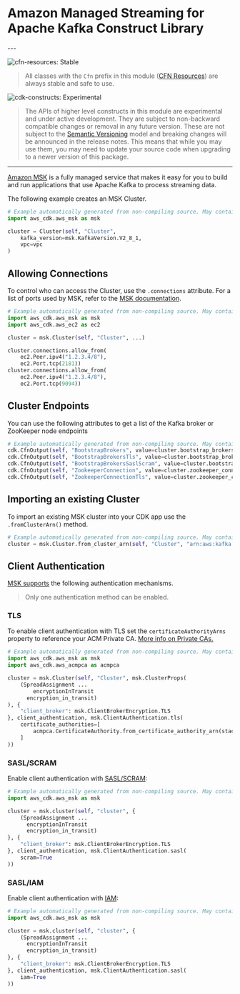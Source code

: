 # Amazon Managed Streaming for Apache Kafka Construct Library

<!--BEGIN STABILITY BANNER-->---


![cfn-resources: Stable](https://img.shields.io/badge/cfn--resources-stable-success.svg?style=for-the-badge)

> All classes with the `Cfn` prefix in this module ([CFN Resources](https://docs.aws.amazon.com/cdk/latest/guide/constructs.html#constructs_lib)) are always stable and safe to use.

![cdk-constructs: Experimental](https://img.shields.io/badge/cdk--constructs-experimental-important.svg?style=for-the-badge)

> The APIs of higher level constructs in this module are experimental and under active development.
> They are subject to non-backward compatible changes or removal in any future version. These are
> not subject to the [Semantic Versioning](https://semver.org/) model and breaking changes will be
> announced in the release notes. This means that while you may use them, you may need to update
> your source code when upgrading to a newer version of this package.

---
<!--END STABILITY BANNER-->

[Amazon MSK](https://aws.amazon.com/msk/) is a fully managed service that makes it easy for you to build and run applications that use Apache Kafka to process streaming data.

The following example creates an MSK Cluster.

```python
# Example automatically generated from non-compiling source. May contain errors.
import aws_cdk.aws_msk as msk

cluster = Cluster(self, "Cluster",
    kafka_version=msk.KafkaVersion.V2_8_1,
    vpc=vpc
)
```

## Allowing Connections

To control who can access the Cluster, use the `.connections` attribute. For a list of ports used by MSK, refer to the [MSK documentation](https://docs.aws.amazon.com/msk/latest/developerguide/client-access.html#port-info).

```python
# Example automatically generated from non-compiling source. May contain errors.
import aws_cdk.aws_msk as msk
import aws_cdk.aws_ec2 as ec2

cluster = msk.Cluster(self, "Cluster", ...)

cluster.connections.allow_from(
    ec2.Peer.ipv4("1.2.3.4/8"),
    ec2.Port.tcp(2181))
cluster.connections.allow_from(
    ec2.Peer.ipv4("1.2.3.4/8"),
    ec2.Port.tcp(9094))
```

## Cluster Endpoints

You can use the following attributes to get a list of the Kafka broker or ZooKeeper node endpoints

```python
# Example automatically generated from non-compiling source. May contain errors.
cdk.CfnOutput(self, "BootstrapBrokers", value=cluster.bootstrap_brokers)
cdk.CfnOutput(self, "BootstrapBrokersTls", value=cluster.bootstrap_brokers_tls)
cdk.CfnOutput(self, "BootstrapBrokersSaslScram", value=cluster.bootstrap_brokers_sasl_scram)
cdk.CfnOutput(self, "ZookeeperConnection", value=cluster.zookeeper_connection_string)
cdk.CfnOutput(self, "ZookeeperConnectionTls", value=cluster.zookeeper_connection_string_tls)
```

## Importing an existing Cluster

To import an existing MSK cluster into your CDK app use the `.fromClusterArn()` method.

```python
# Example automatically generated from non-compiling source. May contain errors.
cluster = msk.Cluster.from_cluster_arn(self, "Cluster", "arn:aws:kafka:us-west-2:1234567890:cluster/a-cluster/11111111-1111-1111-1111-111111111111-1")
```

## Client Authentication

[MSK supports](https://docs.aws.amazon.com/msk/latest/developerguide/kafka_apis_iam.html) the following authentication mechanisms.

> Only one authentication method can be enabled.

### TLS

To enable client authentication with TLS set the `certificateAuthorityArns` property to reference your ACM Private CA. [More info on Private CAs.](https://docs.aws.amazon.com/msk/latest/developerguide/msk-authentication.html)

```python
# Example automatically generated from non-compiling source. May contain errors.
import aws_cdk.aws_msk as msk
import aws_cdk.aws_acmpca as acmpca

cluster = msk.Cluster(self, "Cluster", msk.ClusterProps(
    (SpreadAssignment ...
        encryptionInTransit
      encryption_in_transit)
), {
    "client_broker": msk.ClientBrokerEncryption.TLS
}, client_authentication, msk.ClientAuthentication.tls(
    certificate_authorities=[
        acmpca.CertificateAuthority.from_certificate_authority_arn(stack, "CertificateAuthority", "arn:aws:acm-pca:us-west-2:1234567890:certificate-authority/11111111-1111-1111-1111-111111111111")
    ]
))
```

### SASL/SCRAM

Enable client authentication with [SASL/SCRAM](https://docs.aws.amazon.com/msk/latest/developerguide/msk-password.html):

```python
# Example automatically generated from non-compiling source. May contain errors.
import aws_cdk.aws_msk as msk

cluster = msk.cluster(self, "cluster", {
    (SpreadAssignment ...
      encryptionInTransit
      encryption_in_transit)
}, {
    "client_broker": msk.ClientBrokerEncryption.TLS
}, client_authentication, msk.ClientAuthentication.sasl(
    scram=True
))
```

### SASL/IAM

Enable client authentication with [IAM](https://docs.aws.amazon.com/msk/latest/developerguide/iam-access-control.html):

```python
# Example automatically generated from non-compiling source. May contain errors.
import aws_cdk.aws_msk as msk

cluster = msk.cluster(self, "cluster", {
    (SpreadAssignment ...
      encryptionInTransit
      encryption_in_transit)
}, {
    "client_broker": msk.ClientBrokerEncryption.TLS
}, client_authentication, msk.ClientAuthentication.sasl(
    iam=True
))
```
